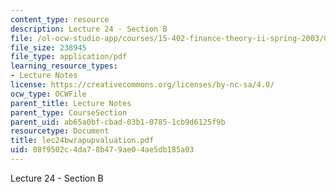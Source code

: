 ```yaml
---
content_type: resource
description: Lecture 24 - Section B
file: /ol-ocw-studio-app/courses/15-402-finance-theory-ii-spring-2003/08f9502c4da78b479ae04ae5db185a03_lec24bwrapupvaluation.pdf
file_size: 238945
file_type: application/pdf
learning_resource_types:
- Lecture Notes
license: https://creativecommons.org/licenses/by-nc-sa/4.0/
ocw_type: OCWFile
parent_title: Lecture Notes
parent_type: CourseSection
parent_uid: ab65a0bf-cbad-03b1-0785-1cb9d6125f9b
resourcetype: Document
title: lec24bwrapupvaluation.pdf
uid: 08f9502c-4da7-8b47-9ae0-4ae5db185a03
---
```

Lecture 24 - Section B